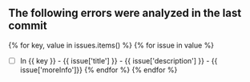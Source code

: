 ## The following errors were analyzed in the last commit

{% for key, value in issues.items() %}
{% for issue in value %}
- [ ] In {{ key }} - {{ issue['title'] }} - {{ issue['description'] }} - {{ issue['moreInfo']}}
{% endfor %}
{% endfor %}
